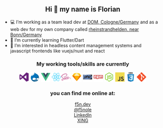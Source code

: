 <h2 align="center">Hi 🥳 my name is Florian</h2>

- 💻  I’m working as a team lead dev at [DOM, Cologne/Germany](https://www.dom.de) and as a web dev for my own company called [rheinstrandhelden, near Bonn/Germany](https://www.rheinstrandhelden.de)
- 🎯 I’m currently learning Flutter/Dart 
- 🧐 I’m interested in headless content management systems and javascript frontends like vuejs/nuxt and react

<h3 align="center">My working tools/skills are currently</h3>

<p align="center">
<img height="30" src="https://github.com/devicons/devicon/blob/master/icons/visualstudio/visualstudio-plain.svg"> <img height="30" src="https://github.com/devicons/devicon/blob/master/icons/drupal/drupal-original.svg">  <img height="30" src="https://github.com/devicons/devicon/blob/master/icons/vuejs/vuejs-original.svg"> <img height="30" src="https://github.com/devicons/devicon/blob/master/icons/react/react-original.svg"><img height="30" src="https://github.com/devicons/devicon/blob/master/icons/sass/sass-original.svg"> <img height="30" src="https://github.com/devicons/devicon/blob/master/icons/sketch/sketch-original.svg"> <img height="30" src="https://github.com/devicons/devicon/blob/master/icons/php/php-original.svg"> <img height="30" src="https://github.com/devicons/devicon/blob/master/icons/npm/npm-original-wordmark.svg"> <img height="30" src="https://github.com/devicons/devicon/blob/master/icons/nodejs/nodejs-original.svg"> <img height="30" src="https://github.com/devicons/devicon/blob/master/icons/javascript/javascript-original.svg"> <img height="30" src="https://github.com/devicons/devicon/blob/master/icons/css3/css3-original-wordmark.svg"> <img height="30" src="https://github.com/devicons/devicon/blob/master/icons/git/git-original.svg"></p>



<h3 align="center">you can find me online at:</h3>

<p align="center">
<a href="https://f5n.dev" target="_blank">f5n.dev</a><br />
<a href="https://www.twitter.com/f5nole" target="_blank">@f5nole</a><br />
<a href="https://www.linkedin.com/in/florian-ole-werner/" target="_blank">LinkedIn</a><br />
<a href="https://www.xing.com/profile/FlorianOle_Werner/cv" target="_blank">XING</a>
</p>
